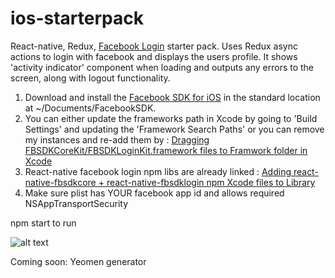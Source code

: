 # ios-starterpack
React-native, Redux, [Facebook Login](https://github.com/facebook/react-native-fbsdk) starter pack. Uses Redux async actions to login with facebook and displays the users profile. It shows 'activity indicator' component when loading and outputs any errors to the screen, along with logout functionality.

1. Download and install the [Facebook SDK for iOS](https://developers.facebook.com/docs/ios) in the standard location at ~/Documents/FacebookSDK.
2. You can either update the frameworks path in Xcode by going to 'Build Settings' and updating the 'Framework Search Paths' or you can remove my instances and re-add them by :  [Dragging FBSDKCoreKit/FBSDKLoginKit.framework files to Framwork folder in Xcode](https://developers.facebook.com/docs/ios/getting-started)
4. React-native facebook login npm libs are already linked : [Adding react-native-fbsdkcore + react-native-fbsdklogin npm Xcode files to Library](http://facebook.github.io/react-native/docs/linking-libraries-ios.html)
6. Make sure plist has YOUR facebook app id and allows required NSAppTransportSecurity

npm start to run

![alt text](http://i.imgur.com/VDNjicp.gif, 'screenshot')

Coming soon: Yeomen generator
